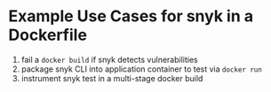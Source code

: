 # Example Use Cases for snyk in a Dockerfile
1. fail a `docker build` if snyk detects vulnerabilities
2. package snyk CLI into application container to test via `docker run`
3. instrument snyk test in a multi-stage docker build
